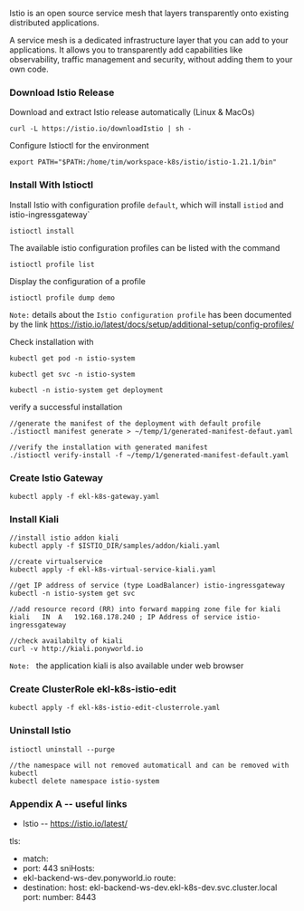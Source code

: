 Istio is an open source service mesh that layers transparently onto existing distributed applications.

A service mesh is a dedicated infrastructure layer that you can add to your applications. It allows you to transparently
add capabilities like observability, traffic management and security, without adding them to your own code.

### Download Istio Release
Download and extract Istio release automatically (Linux & MacOs)
```
curl -L https://istio.io/downloadIstio | sh -
```
Configure Istioctl for the environment
```
export PATH="$PATH:/home/tim/workspace-k8s/istio/istio-1.21.1/bin"
```

### Install With Istioctl
Install Istio with configuration profile `default`, which will install `istiod` and istio-ingressgateway`
```
istioctl install
```
The available istio configuration profiles can be listed with the command
```
istioctl profile list
```
Display the configuration of a profile
```
istioctl profile dump demo
```
`Note:` details about the `Istio configuration profile` has been documented by the link
https://istio.io/latest/docs/setup/additional-setup/config-profiles/

Check installation with
```
kubectl get pod -n istio-system

kubectl get svc -n istio-system

kubectl -n istio-system get deployment
```

verify a successful installation
```
//generate the manifest of the deployment with default profile
./istioctl manifest generate > ~/temp/1/generated-manifest-defaut.yaml

//verify the installation with generated manifest
./istioctl verify-install -f ~/temp/1/generated-manifest-default.yaml
```

### Create Istio Gateway
```
kubectl apply -f ekl-k8s-gateway.yaml
```

### Install Kiali
```
//install istio addon kiali
kubectl apply -f $ISTIO_DIR/samples/addon/kiali.yaml

//create virtualservice 
kubectl apply -f ekl-k8s-virtual-service-kiali.yaml

//get IP address of service (type LoadBalancer) istio-ingressgateway
kubectl -n istio-system get svc

//add resource record (RR) into forward mapping zone file for kiali
kiali   IN  A   192.168.178.240 ; IP Address of service istio-ingressgateway

//check availabilty of kiali
curl -v http://kiali.ponyworld.io 
```
`Note: ` the application kiali is also available under web browser

### Create ClusterRole ekl-k8s-istio-edit
```
kubectl apply -f ekl-k8s-istio-edit-clusterrole.yaml
```

### Uninstall Istio
```
istioctl uninstall --purge

//the namespace will not removed automaticall and can be removed with kubectl
kubectl delete namespace istio-system
```

### Appendix A -- useful links
- Istio -- https://istio.io/latest/



tls:
- match:
- port: 443
sniHosts:
- ekl-backend-ws-dev.ponyworld.io
route:
- destination:
host: ekl-backend-ws-dev.ekl-k8s-dev.svc.cluster.local
port:
number: 8443